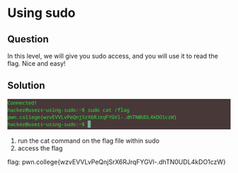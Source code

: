 # Using sudo
## Question
In this level, we will give you sudo access, and you will use it to read the flag. Nice and easy!


## Solution
![](./images/4.jpg)
1. run the cat command on the flag file within sudo
2. access the flag

flag: pwn.college{wzvEVVLvPeQnjSrX6RJrqFYGVl-.dhTN0UDL4kDO1czW}

